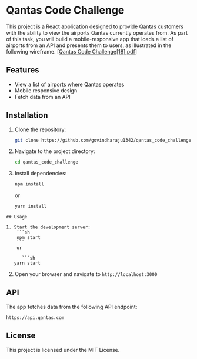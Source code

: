 # Qantas Code Challenge
This project is a React application designed to provide Qantas customers with the ability to view the airports Qantas currently operates from. As part of this task, you will build a mobile-responsive app that loads a list of airports from an API and presents them to users, as illustrated in the following wireframe. [[Qantas Code Challenge\[18\].pdf](https://github.com/govindharaju1342/qantas_code_challenge/blob/main/Qantas%20Code%20Challenge%5B18%5D.pdf)]

## Features

- View a list of airports where Qantas operates
- Mobile responsive design
- Fetch data from an API

## Installation

1. Clone the repository:
    ```sh
    git clone https://github.com/govindharaju1342/qantas_code_challenge.git
    ```
2. Navigate to the project directory:
    ```sh
    cd qantas_code_challenge
    ```
3. Install dependencies:
    ```sh
    npm install
    ``` 
    or 

     ```sh
   yarn install
``` 
## Usage

1. Start the development server:
    ```sh
    npm start
    ```
    or 

      ```sh
   yarn start
``` 
    
2. Open your browser and navigate to `http://localhost:3000`

## API

The app fetches data from the following API endpoint:
```
https://api.qantas.com
```

## License

This project is licensed under the MIT License.
